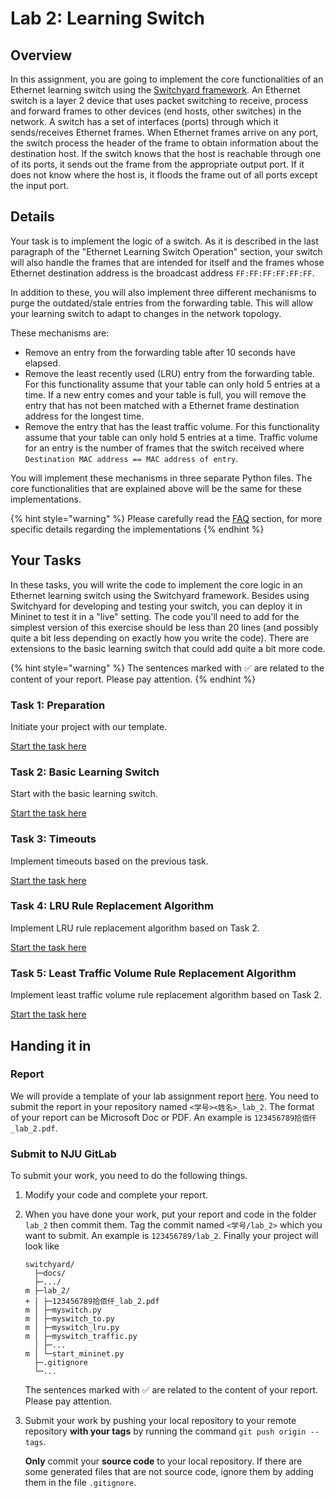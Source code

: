 # Lab 2: Learning Switch

## Overview

In this assignment, you are going to implement the core functionalities of an Ethernet learning switch using the [Switchyard framework](https://gitee.com/pavinberg/switchyard). An Ethernet switch is a layer 2 device that uses packet switching to receive, process and forward frames to other devices \(end hosts, other switches\) in the network. A switch has a set of interfaces \(ports\) through which it sends/receives Ethernet frames. When Ethernet frames arrive on any port, the switch process the header of the frame to obtain information about the destination host. If the switch knows that the host is reachable through one of its ports, it sends out the frame from the appropriate output port. If it does not know where the host is, it floods the frame out of all ports except the input port.

## Details

Your task is to implement the logic of a switch. As it is described in the last paragraph of the "Ethernet Learning Switch Operation" section, your switch will also handle the frames that are intended for itself and the frames whose Ethernet destination address is the broadcast address `FF:FF:FF:FF:FF:FF`.

In addition to these, you will also implement three different mechanisms to purge the outdated/stale entries from the forwarding table. This will allow your learning switch to adapt to changes in the network topology.

These mechanisms are:

* Remove an entry from the forwarding table after 10 seconds have elapsed.
* Remove the least recently used \(LRU\) entry from the forwarding table. For this functionality assume that your table can only hold 5 entries at a time. If a new entry comes and your table is full, you will remove the entry that has not been matched with a Ethernet frame destination address for the longest time.
* Remove the entry that has the least traffic volume. For this functionality assume that your table can only hold 5 entries at a time. Traffic volume for an entry is the number of frames that the switch received where `Destination MAC address == MAC address of entry`.

You will implement these mechanisms in three separate Python files. The core functionalities that are explained above will be the same for these implementations.

{% hint style="warning" %}
Please carefully read the [FAQ](faq.md) section, for more specific details regarding the implementations
{% endhint %}

## Your Tasks

In these tasks, you will write the code to implement the core logic in an Ethernet learning switch using the Switchyard framework. Besides using Switchyard for developing and testing your switch, you can deploy it in Mininet to test it in a "live" setting. The code you'll need to add for the simplest version of this exercise should be less than 20 lines \(and possibly quite a bit less depending on exactly how you write the code\). There are extensions to the basic learning switch that could add quite a bit more code.

{% hint style="warning" %}
The sentences marked with ✅ are related to the content of your report. Please pay attention.
{% endhint %}

### Task 1: Preparation

Initiate your project with our template.

[Start the task here](preparation.md)

### Task 2: Basic Learning Switch

Start with the basic learning switch.

[Start the task here](basic-switch.md)

### Task 3: Timeouts

Implement timeouts based on the previous task.

[Start the task here](timeouts.md)

### Task 4: LRU Rule Replacement Algorithm

Implement LRU rule replacement algorithm based on Task 2.

[Start the task here](lru.md)

### Task 5: Least Traffic Volume Rule Replacement Algorithm

Implement least traffic volume rule replacement algorithm based on Task 2.

[Start the task here](ltv.md)

## Handing it in

### Report

We will provide a template of your lab assignment report [here](https://box.nju.edu.cn/d/123a70ac8ff34595b18f/). You need to submit the report in your repository named `<学号><姓名>_lab_2`. The format of your report can be Microsoft Doc or PDF. An example is `123456789拾佰仟_lab_2.pdf`.

### Submit to NJU GitLab

To submit your work, you need to do the following things.

1. Modify your code and complete your report.
2. When you have done your work, put your report and code in the folder `lab_2` then commit them. Tag the commit named `<学号/lab_2>` which you want to submit. An example is `123456789/lab_2`. Finally your project will look like

   ```text
   switchyard/
     ├─docs/
     ├─.../
   m ├─lab_2/
   + │ ├─123456789拾佰仟_lab_2.pdf
   m │ ├─myswitch.py
   m │ ├─myswitch_to.py
   m │ ├─myswitch_lru.py
   m │ ├─myswitch_traffic.py
     │ ├─...
   m │ └─start_mininet.py
     ├─.gitignore
     └─...
   ```

   The sentences marked with ✅ are related to the content of your report. Please pay attention.

3. Submit your work by pushing your local repository to your remote repository **with your tags** by running the command `git push origin --tags`.

   **Only** commit your **source code** to your local repository. If there are some generated files that are not source code, ignore them by adding them in the file `.gitignore`.

